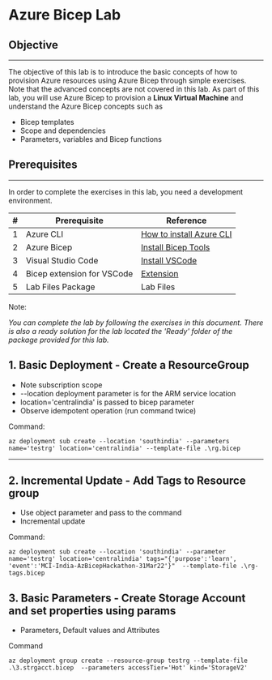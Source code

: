 # Azure Bicep Lab

## Objective

***
The objective of this lab is to introduce the basic concepts of how to provision Azure resources using Azure Bicep through simple exercises. Note that the advanced concepts are not covered in this lab. As part of this lab, you will use Azure Bicep to provision a **Linux Virtual Machine** and understand the Azure Bicep concepts such as

- Bicep templates
- Scope and dependencies
- Parameters, variables and Bicep functions

## Prerequisites

***
In order to complete the exercises in this lab, you need a development environment.

|# |Prerequisite  | Reference|
--- | --- | ---|
|1|Azure CLI|[How to install Azure CLI](https://docs.microsoft.com/en-us/cli/azure/install-azure-cli)|
|2|Azure Bicep|[Install Bicep Tools](https://docs.microsoft.com/en-us/azure/azure-resource-manager/bicep/install)|
|3|Visual Studio Code| [Install VSCode](https://code.visualstudio.com/)|
|4|Bicep extension for VSCode| [Extension](https://marketplace.visualstudio.com/items?itemName=ms-azuretools.vscode-bicep)|
|5| Lab Files Package| Lab Files|

Note:

_You can complete the lab by following the exercises in this document. There is also a ready solution for the lab located the 'Ready' folder of the package provided for this lab._

## 1. Basic Deployment - Create a ResourceGroup

- Note subscription scope
- --location deployment parameter is for the ARM service location
- location='centralindia' is passed to bicep parameter
- Observe idempotent operation (run command twice)

Command:

    az deployment sub create --location 'southindia' --parameters name='testrg' location='centralindia' --template-file .\rg.bicep
***
## 2. Incremental Update -  Add Tags to Resource group

- Use object parameter and pass to the command
- Incremental update

Command:

    az deployment sub create --location 'southindia' --parameter name='testrg' location='centralindia' tags="{'purpose':'learn', 'event':'MCI-India-AzBicepHackathon-31Mar22'}"  --template-file .\rg-tags.bicep

## 3. Basic Parameters - Create Storage Account and set properties using params

- Parameters, Default values and Attributes

Command

    az deployment group create --resource-group testrg --template-file .\3.strgacct.bicep  --parameters accessTier='Hot' kind='StorageV2'
